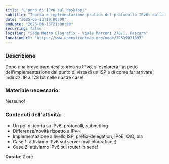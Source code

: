 ```yaml
---
title: "L'anno di IPv6 sul desktop!"
subtitle: "Teoria e implementazione pratica del protocollo IPv6: dalla rete ISP alle applicazioni domestiche. Con Francesco 'sugo' Politi"
date: "2025-06-13T19:00:00"
endDate: "2025-06-13T21:00:00"
recurring: false
location: "Sede Metro Olografix - Viale Marconi 278/1, Pescara"
locationUrl: "https://www.openstreetmap.org/node/12539021893"
---
```


### **Descrizione**  
Dopo una breve parentesi teorica su IPv6, si esplorerà l'aspetto dell'implementazione dal punto di vista di un ISP e di come far arrivare indirizzi IP a 128 bit nelle nostre case!

### **Materiale necessario**:
Nessuno!

### **Contenuti dell'attività**:
- Un po' di teoria su IPv6, protocolli, subnetting
- Differenze/novità rispetto a IPv4
- Implementazione a livello ISP, prefix-delegation, IPoE, QiQ, bla
- Case 1: attiviamo IPv6 sul server mail olografico :)
- Case 2: attiviamo IPv6 sul router in sede!

**Durata**: 2 ore